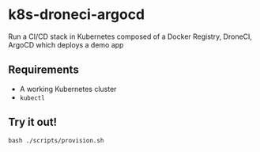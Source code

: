 # k8s-droneci-argocd
Run a CI/CD stack in Kubernetes composed of a Docker Registry, DroneCI, ArgoCD which deploys a demo app

## Requirements

- A working Kubernetes cluster
- `kubectl`

## Try it out!

```
bash ./scripts/provision.sh
```